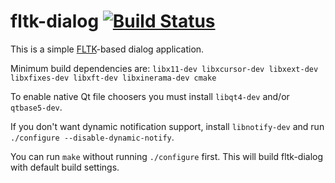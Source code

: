 # fltk-dialog [![Build Status](https://travis-ci.org/darealshinji/fltk-dialog.svg?branch=master)](https://travis-ci.org/darealshinji/fltk-dialog)

This is a simple [FLTK](http://www.fltk.org/)-based dialog application.

Minimum build dependencies are: `libx11-dev libxcursor-dev libxext-dev libxfixes-dev libxft-dev libxinerama-dev cmake`

To enable native Qt file choosers you must install `libqt4-dev` and/or `qtbase5-dev`.

If you don't want dynamic notification support, install `libnotify-dev` and run `./configure --disable-dynamic-notify`.

You can run `make` without running `./configure` first. This will build fltk-dialog with default build settings.
